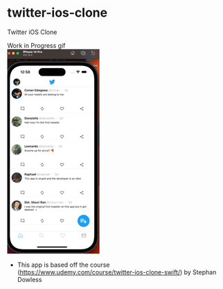 # twitter-ios-clone
Twitter iOS Clone

Work in Progress gif
<br>
![work-in-progress](https://raw.githubusercontent.com/kawgh1/twitter-ios-clone/main/twitter-clone-wip.gif)

- This app is based off the course (https://www.udemy.com/course/twitter-ios-clone-swift/) by Stephan Dowless 
